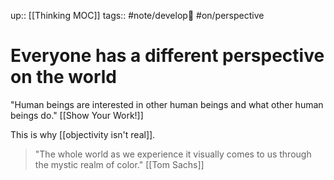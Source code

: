 up:: [[Thinking MOC]]
tags:: #note/develop🍃 #on/perspective

# Everyone has a different perspective on the world



"Human beings are interested in other human beings and what other human beings do." [[Show Your Work!]]

This is why [[objectivity isn't real]].

> "The whole world as we experience it visually comes to us through the mystic realm of color." [[Tom Sachs]]